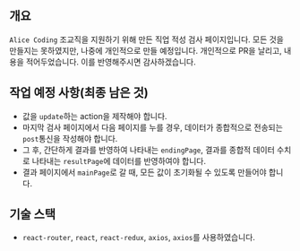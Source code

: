 ## 개요

`Alice Coding` 조교직을 지원하기 위해 만든 직업 적성 검사 페이지입니다.
모든 것을 만들지는 못하였지만, 나중에 개인적으로 만들 예정입니다.
개인적으로 PR을 날리고, 내용을 적어두었습니다. 이를 반영해주시면 감사하겠습니다.

## 작업 예정 사항(최종 남은 것)

- 값을 `update`하는 action을 제작해야 합니다. 
- 마지막 검사 페이지에서 다음 페이지를 누를 경우, 데이터가 종합적으로 전송되는 `post`통신을 작성해야 합니다.
- 그 후, 간단하게 결과를 반영하여 나타내는 `endingPage`, 결과를 종합적 데이터 수치로 나타내는 `resultPage`에 데이터를 반영하여야 합니다.
- 결과 페이지에서 `mainPage`로 갈 때, 모든 값이 초기화될 수 있도록 만들어야 합니다.

## 기술 스택
- `react-router`, `react`, `react-redux`, `axios`, `axios`를 사용하였습니다.

